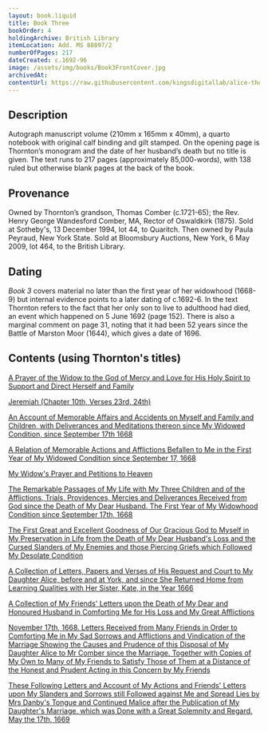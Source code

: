 ```yaml
---
layout: book.liquid
title: Book Three
bookOrder: 4
holdingArchive: British Library
itemLocation: Add. MS 88897/2
numberOfPages: 217
dateCreated: c.1692-96
image: /assets/img/books/Book3FrontCover.jpg
archivedAt: 
contentUrl: https://raw.githubusercontent.com/kingsdigitallab/alice-thornton/refs/heads/edition/texts/03_book_three/book_three.xml
---
```


## Description 

Autograph manuscript volume (210mm x 165mm x 40mm), a quarto notebook with original calf binding and gilt stamped. On the opening page is Thornton’s monogram and the date of her husband’s death but no title is given. The text runs to 217 pages (approximately 85,000-words), with 138 ruled but otherwise blank pages at the back of the book. 

## Provenance 

Owned by Thornton’s grandson, Thomas Comber (c.1721-65); the Rev. Henry George Wandesford Comber, MA, Rector of Oswaldkirk (1875). Sold at Sotheby's, 13 December 1994, lot 44, to Quaritch. Then owned by Paula Peyraud, New York State. Sold at Bloomsbury Auctions, New York, 6 May 2009, lot 464, to the British Library. 

## Dating

_Book 3_ covers material no later than the first year of her widowhood (1668-9) but internal evidence points to a later dating of c.1692-6. In the text Thornton refers to the fact that her only son to live to adulthood had died, an event which happened on 5 June 1692 (page 152). There is also a marginal comment on page 31, noting that it had been 52 years since the Battle of Marston Moor (1644), which gives a date of 1696.

## Contents (using Thornton's titles)

[A Prayer of the Widow to the God of Mercy and Love for His Holy Spirit to Support and Direct Herself and Family](https://thornton.kdl.kcl.ac.uk/edition/?p0.do=book_three&p0.lo=p.2&p0.vi=modern) <br/>

[Jeremiah (Chapter 10th, Verses 23rd, 24th)](https://thornton.kdl.kcl.ac.uk/edition/?p0.do=book_three&p0.lo=p.6&p0.vi=modern) <br/>

[An Account of Memorable Affairs and Accidents on Myself and Family and Children, with Deliverances and Meditations thereon since My Widowed Condition, since September 17th 1668](https://thornton.kdl.kcl.ac.uk/edition/?p0.do=book_three&p0.lo=p.20&p0.vi=modern) <br/>

[A Relation of Memorable Actions and Afflictions Befallen to Me in the First Year of My Widowed Condition since September 17, 1668](https://thornton.kdl.kcl.ac.uk/edition/?p0.do=book_three&p0.lo=p.22&p0.vi=modern) <br/>

[My Widow's Prayer and Petitions to Heaven](https://thornton.kdl.kcl.ac.uk/edition/?p0.do=book_three&p0.lo=p.104&p0.vi=modern) <br/>

[The Remarkable Passages of My Life with My Three Children and of the Afflictions, Trials, Providences, Mercies and Deliverances Received from God since the Death of My Dear Husband. The First Year of My Widowhood Condition since September 17th, 1668](https://thornton.kdl.kcl.ac.uk/edition/?p0.do=book_three&p0.lo=p.110&p0.vi=modern) <br/>

[The First Great and Excellent Goodness of Our Gracious God to Myself in My Preservation in Life from the Death of My Dear Husband's Loss and the Cursed Slanders of My Enemies and those Piercing Griefs which Followed My Desolate Condition](https://thornton.kdl.kcl.ac.uk/edition/?p0.do=book_three&p0.lo=p.114&p0.vi=modern) <br/>

[A Collection of Letters, Papers and Verses of His Request and Court to My Daughter Alice, before and at York, and since She Returned Home from Learning Qualities with Her Sister, Kate, in the Year 1666](https://thornton.kdl.kcl.ac.uk/edition/?p0.do=book_three&p0.lo=p.186&p0.vi=modern) <br/>

[A Collection of My Friends' Letters upon the Death of My Dear and Honoured Husband in Comforting Me for His Loss and My Great Afflictions](https://thornton.kdl.kcl.ac.uk/edition/?p0.do=book_three&p0.lo=p.195&p0.vi=modern) <br/>

[November 17th, 1668. Letters Received from Many Friends in Order to Comforting Me in My Sad Sorrows and Afflictions and Vindication of the Marriage Showing the Causes and Prudence of this Disposal of My Daughter Alice to Mr Comber since the Marriage. Together with Copies of My Own to Many of My Friends to Satisfy Those of Them at a Distance of the Honest and Prudent Acting in this Concern by My Friends](https://thornton.kdl.kcl.ac.uk/edition/?p0.do=book_three&p0.lo=p.203&p0.vi=modern) <br/>

[These Following Letters and Account of My Actions and Friends' Letters upon My Slanders and Sorrows still Followed against Me and Spread Lies by Mrs Danby's Tongue and Continued Malice after the Publication of My Daughter's Marriage, which was Done with a Great Solemnity and Regard. May the 17th, 1669](https://thornton.kdl.kcl.ac.uk/edition/?p0.do=book_three&p0.lo=p.215&p0.vi=modern) <br/>
